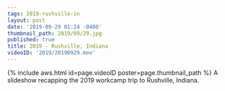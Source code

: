 ```yaml
---
tags: 2019-rushville-in
layout: post
date: '2019-09-29 01:24 -0400'
thumbnail_path: 2019/09/29.jpg
published: true
title: 2019 - Rushville, Indiana
videoID: '2019/20190929.mov'
---
```


{% include aws.html id=page.videoID poster=page.thumbnail_path %}
A slideshow recapping the 2019 workcamp trip to Rushville, Indiana.